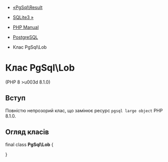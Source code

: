 - [«PgSql\Result](class.pgsql-result.md)
- [SQLite3 »](book.sqlite3.md)

- [PHP Manual](index.md)
- [PostgreSQL](book.pgsql.md)
- Клас PgSql\Lob

# Клас PgSql\Lob

(PHP 8 \>u003d 8.1.0)

## Вступ

Повністю непрозорий клас, що замінює ресурс `pgsql large object`
PHP 8.1.0.

## Огляд класів

final class **PgSql\Lob** {

}
